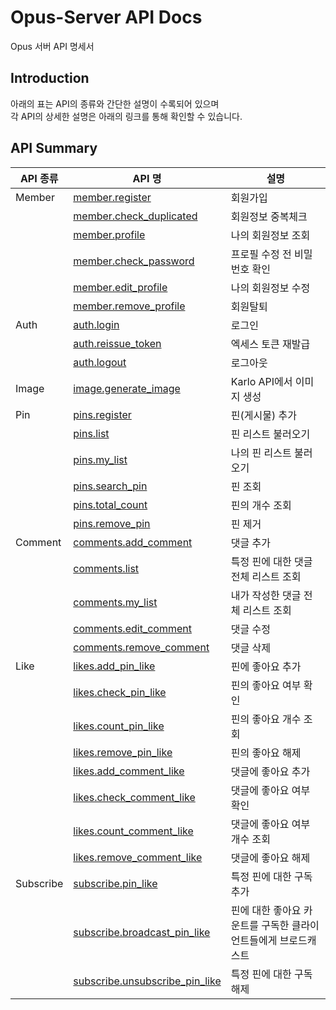 # Opus-Server API Docs

Opus 서버 API 명세서

## Introduction

아래의 표는 API의 종류와 간단한 설명이 수록되어 있으며 <br>
각 API의 상세한 설명은 아래의 링크를 통해 확인할 수 있습니다.

## API Summary

| API 종류    | API 명                                                     | 설명                                 |
|-----------|-----------------------------------------------------------|------------------------------------|
| Member    | [member.register](member.md#회원가입)                         | 회원가입                               |
|           | [member.check_duplicated](member.md#중복체크)                 | 회원정보 중복체크                          |
|           | [member.profile](member.md#프로필_조회)                        | 나의 회원정보 조회                         |
|           | [member.check_password](member.md#비밀번호_확인)                | 프로필 수정 전 비밀번호 확인                   |
|           | [member.edit_profile](member.md#프로필_수정)                   | 나의 회원정보 수정                         |
|           | [member.remove_profile](member.md#회원탈퇴)                   | 회원탈퇴                               |
| Auth      | [auth.login](auth.md#로그인)                                 | 로그인                                |
|           | [auth.reissue_token](auth.md#토큰_재발급)                      | 엑세스 토큰 재발급                         |
|           | [auth.logout](auth.md#로그아웃)                               | 로그아웃                               |
| Image     | [image.generate_image](image.md#이미지_생성)                   | Karlo API에서 이미지 생성                 |
| Pin       | [pins.register](pins.md#핀_추가)                             | 핀(게시물) 추가                          |
|           | [pins.list](pins.md#핀_리스트)                                | 핀 리스트 불러오기                         |
|           | [pins.my_list](pins.md#내_핀_리스트)                           | 나의 핀 리스트 불러오기                      |
|           | [pins.search_pin](pins.md#핀_조회)                           | 핀 조회                               |
|           | [pins.total_count](pins.md#핀_개수)                          | 핀의 개수 조회                           |
|           | [pins.remove_pin](pins.md#핀_제거)                           | 핀 제거                               |
| Comment   | [comments.add_comment](comments.md#댓글_추가)                 | 댓글 추가                              |
|           | [comments.list](comments.md#댓글_리스트)                       | 특정 핀에 대한 댓글 전체 리스트 조회              |
|           | [comments.my_list](comments.md#내_댓글_리스트)                  | 내가 작성한 댓글 전체 리스트 조회                |
|           | [comments.edit_comment](comments.md#댓글_수정)                | 댓글 수정                              |
|           | [comments.remove_comment](comments.md#댓글_삭제)              | 댓글 삭제                              |
| Like      | [likes.add_pin_like](like.md#핀_좋아요_추가)                    | 핀에 좋아요 추가                          | 
|           | [likes.check_pin_like](like.md#핀_좋아요_체크)                  | 핀의 좋아요 여부 확인                       |
|           | [likes.count_pin_like](like.md#핀_좋아요_개수)                  | 핀의 좋아요 개수 조회                       |
|           | [likes.remove_pin_like](like.md#핀_좋아요_해제)                 | 핀의 좋아요 해제                          |
|           | [likes.add_comment_like](like.md#댓글_좋아요_추가)               | 댓글에 좋아요 추가                         |
|           | [likes.check_comment_like](like.md#댓글_좋아요_체크)             | 댓글에 좋아요 여부 확인                      |
|           | [likes.count_comment_like](like.md#댓글_좋아요_개수)             | 댓글에 좋아요 여부 개수 조회                   |
|           | [likes.remove_comment_like](like.md#댓글_좋아요_해제)            | 댓글에 좋아요 해제                         |
| Subscribe | [subscribe.pin_like](subscribe.md#핀_좋아요_구독)               | 특정 핀에 대한 구독 추가                     |
|           | [subscribe.broadcast_pin_like](subscribe.md#핀_좋아요_브로드캐스트) | 핀에 대한 좋아요 카운트를 구독한 클라이언트들에게 브로드캐스트 |
|           | [subscribe.unsubscribe_pin_like](subscribe.md#핀_좋아요_구독해제) | 특정 핀에 대한 구독 해제                     |
